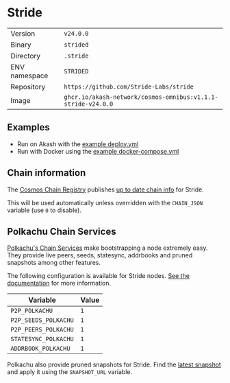 # Stride

| | |
|---|---|
|Version|`v24.0.0`|
|Binary|`strided`|
|Directory|`.stride`|
|ENV namespace|`STRIDED`|
|Repository|`https://github.com/Stride-Labs/stride`|
|Image|`ghcr.io/akash-network/cosmos-omnibus:v1.1.1-stride-v24.0.0`|

## Examples

- Run on Akash with the [example deploy.yml](./deploy.yml)
- Run with Docker using the [example docker-compose.yml](./docker-compose.yml)

## Chain information

The [Cosmos Chain Registry](https://github.com/cosmos/chain-registry) publishes [up to date chain info](https://raw.githubusercontent.com/cosmos/chain-registry/master/stride/chain.json) for Stride.

This will be used automatically unless overridden with the `CHAIN_JSON` variable (use `0` to disable).

## Polkachu Chain Services

[Polkachu's Chain Services](https://www.polkachu.com/) make bootstrapping a node extremely easy. They provide live peers, seeds, statesync, addrbooks and pruned snapshots among other features.

The following configuration is available for Stride nodes. [See the documentation](../README.md#polkachu-services) for more information.

|Variable|Value|
|---|---|
|`P2P_POLKACHU`|`1`|
|`P2P_SEEDS_POLKACHU`|`1`|
|`P2P_PEERS_POLKACHU`|`1`|
|`STATESYNC_POLKACHU`|`1`|
|`ADDRBOOK_POLKACHU`|`1`|

Polkachu also provide pruned snapshots for Stride. Find the [latest snapshot](https://polkachu.com/tendermint_snapshots/akash) and apply it using the `SNAPSHOT_URL` variable.
